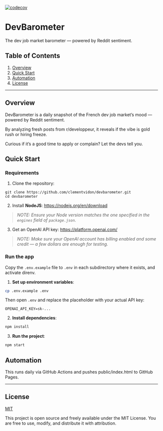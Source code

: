[![codecov](https://codecov.io/gh/clementvidon/devbarometer/branch/main/graph/badge.svg)](https://codecov.io/gh/clementvidon/devbarometer)

# DevBarometer

The dev job market barometer — powered by Reddit sentiment.

## Table of Contents

1. [Overview](#overview)
2. [Quick Start](#quick-start)
3. [Automation](#automation)
4. [License](#license)

---

## Overview

DevBarometer is a daily snapshot of the French dev job market’s mood — powered by Reddit sentiment.

By analyzing fresh posts from r/developpeur, it reveals if the vibe is gold rush or hiring freeze.

Curious if it’s a good time to apply or complain? Let the devs tell you.

## Quick Start

### Requirements

1. Clone the repository:

```
git clone https://github.com/clementvidon/devbarometer.git
cd devbarometer
```

2. Install **NodeJS**: <https://nodejs.org/en/download>

> _NOTE: Ensure your Node version matches the one specified in the `engines` field of `package.json`._

3. Get an OpenAI API key: <https://platform.openai.com/>

> _NOTE: Make sure your OpenAI account has billing enabled and some credit — a few dollars are enough for testing._

### Run the app

Copy the `.env.example` file to `.env` in each subdirectory where it exists, and activate direnv.

1. **Set up environment variables**:

```bash
cp .env.example .env
```

Then open `.env` and replace the placeholder with your actual API key:

```env
OPENAI_API_KEY=sk-...
```

2. **Install dependencies**:

```bash
npm install
```

3. **Run the project**:

```bash
npm start
```

## Automation

This runs daily via GitHub Actions and pushes public/index.html to GitHub Pages.

---

## License

[MIT](https://opensource.org/licenses/MIT)

This project is open source and freely available under the MIT License.
You are free to use, modify, and distribute it with attribution.
